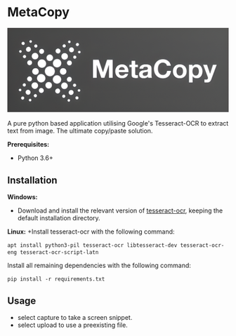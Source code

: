 # MetaCopy

![Logo](https://github.com/PratikSonal/MetaCopy/blob/main/Logo.png)

A pure python based application utilising Google's Tesseract-OCR to extract text from image. The ultimate copy/paste solution.

**Prerequisites:**
+ Python 3.6+

## Installation

**Windows:**
+ Download and install the relevant version of [tesseract-ocr](https://github.com/UB-Mannheim/tesseract/wiki), keeping the default installation directory.

**Linux:**
+Install tesseract-ocr with the following command:
```
apt install python3-pil tesseract-ocr libtesseract-dev tesseract-ocr-eng tesseract-ocr-script-latn
```

Install all remaining dependencies with the following command:
```
pip install -r requirements.txt
```

## Usage
+ select capture to take a screen snippet.
+ select upload to use a preexisting file.
